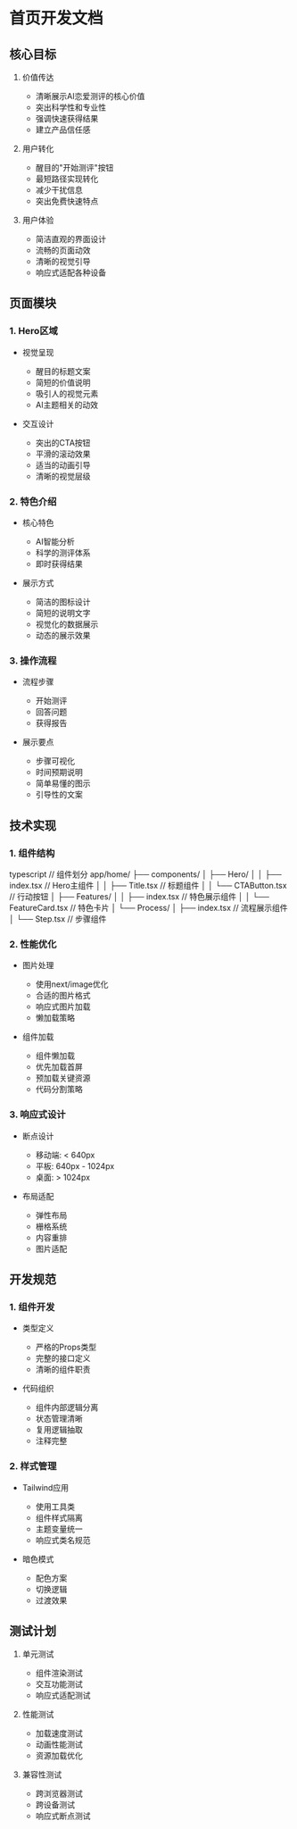 # 首页开发文档

## 核心目标
1. 价值传达
   - 清晰展示AI恋爱测评的核心价值
   - 突出科学性和专业性
   - 强调快速获得结果
   - 建立产品信任感

2. 用户转化
   - 醒目的"开始测评"按钮
   - 最短路径实现转化
   - 减少干扰信息
   - 突出免费快速特点

3. 用户体验
   - 简洁直观的界面设计
   - 流畅的页面动效
   - 清晰的视觉引导
   - 响应式适配各种设备

## 页面模块

### 1. Hero区域
- 视觉呈现
  - 醒目的标题文案
  - 简短的价值说明
  - 吸引人的视觉元素
  - AI主题相关的动效

- 交互设计
  - 突出的CTA按钮
  - 平滑的滚动效果
  - 适当的动画引导
  - 清晰的视觉层级

### 2. 特色介绍
- 核心特色
  - AI智能分析
  - 科学的测评体系
  - 即时获得结果

- 展示方式
  - 简洁的图标设计
  - 简短的说明文字
  - 视觉化的数据展示
  - 动态的展示效果

### 3. 操作流程
- 流程步骤
  - 开始测评
  - 回答问题
  - 获得报告

- 展示要点
  - 步骤可视化
  - 时间预期说明
  - 简单易懂的图示
  - 引导性的文案

## 技术实现

### 1. 组件结构
typescript
// 组件划分
app/home/
├── components/
│ ├── Hero/
│ │ ├── index.tsx // Hero主组件
│ │ ├── Title.tsx // 标题组件
│ │ └── CTAButton.tsx // 行动按钮
│ ├── Features/
│ │ ├── index.tsx // 特色展示组件
│ │ └── FeatureCard.tsx // 特色卡片
│ └── Process/
│ ├── index.tsx // 流程展示组件
│ └── Step.tsx // 步骤组件

### 2. 性能优化
- 图片处理
  - 使用next/image优化
  - 合适的图片格式
  - 响应式图片加载
  - 懒加载策略

- 组件加载
  - 组件懒加载
  - 优先加载首屏
  - 预加载关键资源
  - 代码分割策略

### 3. 响应式设计
- 断点设计
  - 移动端: < 640px
  - 平板: 640px - 1024px
  - 桌面: > 1024px

- 布局适配
  - 弹性布局
  - 栅格系统
  - 内容重排
  - 图片适配

## 开发规范

### 1. 组件开发
- 类型定义
  - 严格的Props类型
  - 完整的接口定义
  - 清晰的组件职责

- 代码组织
  - 组件内部逻辑分离
  - 状态管理清晰
  - 复用逻辑抽取
  - 注释完整

### 2. 样式管理
- Tailwind应用
  - 使用工具类
  - 组件样式隔离
  - 主题变量统一
  - 响应式类名规范

- 暗色模式
  - 配色方案
  - 切换逻辑
  - 过渡效果

## 测试计划
1. 单元测试
   - 组件渲染测试
   - 交互功能测试
   - 响应式适配测试

2. 性能测试
   - 加载速度测试
   - 动画性能测试
   - 资源加载优化

3. 兼容性测试
   - 跨浏览器测试
   - 跨设备测试
   - 响应式断点测试